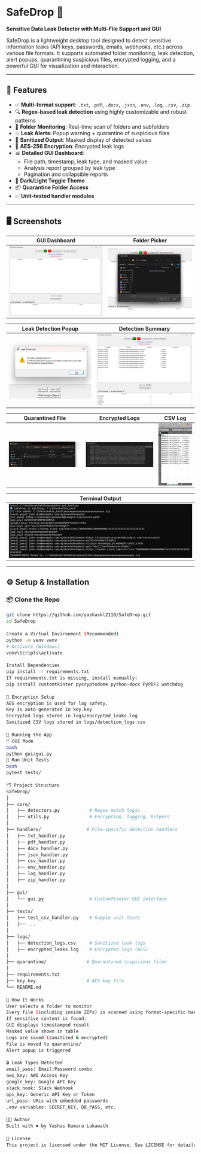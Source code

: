 # SafeDrop 🔐  
**Sensitive Data Leak Detector with Multi-File Support and GUI**  

SafeDrop is a lightweight desktop tool designed to detect sensitive information leaks (API keys, passwords, emails, webhooks, etc.) across various file formats. It supports automated folder monitoring, leak detection, alert popups, quarantining suspicious files, encrypted logging, and a powerful GUI for visualization and interaction.

---

## 🧩 Features  
- ✅ **Multi-format support**: `.txt`, `.pdf`, `.docx`, `.json`, `.env`, `.log`, `.csv`, `.zip`  
- 🔍 **Regex-based leak detection** using highly customizable and robust patterns  
- 📁 **Folder Monitoring**: Real-time scan of folders and subfolders  
- 💥 **Leak Alerts**: Popup warning + quarantine of suspicious files  
- 🧼 **Sanitized Output**: Masked display of detected values  
- 🔐 **AES-256 Encryption**: Encrypted leak logs  
- 📊 **Detailed GUI Dashboard**:  
  - File path, timestamp, leak type, and masked value  
  - Analysis report grouped by leak type  
  - Pagination and collapsible reports  
- 🎨 **Dark/Light Toggle Theme**  
- 📦 **Quarantine Folder Access**  
- ✅ **Unit-tested handler modules**  

---

## 🖥️ Screenshots  

| GUI Dashboard | Folder Picker |
|---------------|----------------|
| ![1](./screenshots/1.png) | ![2](./screenshots/2.png) |

| Leak Detection Popup | Detection Summary |
|----------------------|-------------------|
| ![3](./screenshots/3.png) | ![4](./screenshots/4.png) |

| Quarantined File | Encrypted Logs | CSV Log |
|------------------|----------------|---------|
| ![5](./screenshots/5.png) | ![6](./screenshots/6.png) | ![7](./screenshots/7.png) |

| Terminal Output |
|-----------------|
| ![8](./screenshots/8.png) |

---

## ⚙️ Setup & Installation  

### 📦 Clone the Repo  
```bash
git clone https://github.com/yashaskl2110/SafeDrop.git
cd SafeDrop

Create a Virtual Environment (Recommended)
python -m venv venv
# Activate (Windows)
venv\Scripts\activate

Install Dependencies
pip install -r requirements.txt
If requirements.txt is missing, install manually:
pip install customtkinter pycryptodome python-docx PyPDF2 watchdog

🔐 Encryption Setup
AES encryption is used for log safety.
Key is auto-generated in key.key
Encrypted logs stored in logs/encrypted_leaks.log
Sanitized CSV logs stored in logs/detection_logs.csv

🚀 Running the App
🖱️ GUI Mode
bash
python gui/gui.py
🧪 Run Unit Tests
bash
pytest tests/

🗂️ Project Structure
SafeDrop/
│
├── core/
│   ├── detectors.py           # Regex match logic
│   ├── utils.py               # Encryption, logging, helpers
│
├── handlers/                 # File-specific detection handlers
│   ├── txt_handler.py
│   ├── pdf_handler.py
│   ├── docx_handler.py
│   ├── json_handler.py
│   ├── csv_handler.py
│   ├── env_handler.py
│   ├── log_handler.py
│   ├── zip_handler.py
│
├── gui/
│   └── gui.py                 # CustomTkinter GUI interface
│
├── tests/
│   ├── test_csv_handler.py    # Sample unit tests
│   ├── ...
│
├── logs/
│   ├── detection_logs.csv     # Sanitized leak logs
│   ├── encrypted_leaks.log    # Encrypted logs (AES)
│
├── quarantine/               # Quarantined suspicious files
│
├── requirements.txt
├── key.key                   # AES key file
└── README.md

🧠 How It Works
User selects a folder to monitor
Every file (including inside ZIPs) is scanned using format-specific handlers
If sensitive content is found:
GUI displays timestamped result
Masked value shown in table
Logs are saved (sanitized & encrypted)
File is moved to quarantine/
Alert popup is triggered

🔒 Leak Types Detected
email_pass: Email:Password combo
aws_key: AWS Access Key
google_key: Google API Key
slack_hook: Slack Webhook
api_key: Generic API Key or Token
url_pass: URLs with embedded passwords
.env variables: SECRET_KEY, DB_PASS, etc.

👨‍💻 Author
Built with ❤️ by Yashas Kumara Lakawath

📄 License
This project is licensed under the MIT License. See LICENSE for details.
